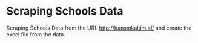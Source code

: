 # Scraping Schools Data

Scraping Schools Data from the URL http://bansmkaltim.id/ and create the excel file from the data.